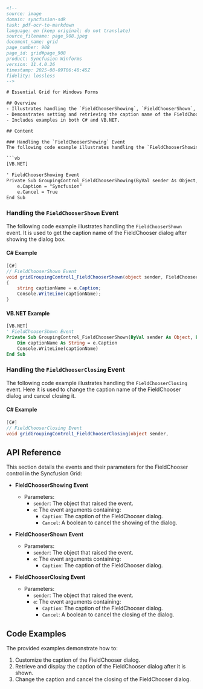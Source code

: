 ```html
<!-- 
source: image
domain: syncfusion-sdk
task: pdf-ocr-to-markdown
language: en (keep original; do not translate)
source_filename: page_908.jpeg
document_name: grid
page_number: 908
page_id: grid#page_908
product: Syncfusion Winforms
version: 11.4.0.26
timestamp: 2025-08-09T06:48:45Z
fidelity: lossless
-->

# Essential Grid for Windows Forms

## Overview
- Illustrates handling the `FieldChooserShowing`, `FieldChooserShown`, and `FieldChooserClosing` events in the Syncfusion Grid control.
- Demonstrates setting and retrieving the caption name of the FieldChooser dialog.
- Includes examples in both C# and VB.NET.

## Content

### Handling the `FieldChooserShowing` Event
The following code example illustrates handling the `FieldChooserShowing` event. It is used to set the caption name of the FieldChooser dialog and cancel showing the dialog box.

```vb
[VB.NET]

' FieldChooserShowing Event
Private Sub GroupingControl_FieldChooserShowing(ByVal sender As Object, ByVal e As Syncfusion.Windows.Forms.Grid.FieldChooserShowingEventArgs)
    e.Caption = "Syncfusion"
    e.Cancel = True
End Sub
```

### Handling the `FieldChooserShown` Event
The following code example illustrates handling the `FieldChooserShown` event. It is used to get the caption name of the FieldChooser dialog after showing the dialog box.

#### C# Example
```csharp
[C#]
// FieldChooserShown Event
void gridGroupingControl1_FieldChooserShown(object sender, FieldChooserShownEventArgs e)
{
	string captionName = e.Caption;
	Console.WriteLine(captionName);
}
```

#### VB.NET Example
```vb
[VB.NET]
' FieldChooserShown Event
Private Sub GroupingControl_FieldChooserShown(ByVal sender As Object, ByVal e As Syncfusion.Windows.Forms.Grid.FieldChooserShownEventArgs)
	Dim captionName As String = e.Caption
	Console.WriteLine(captionName)
End Sub
```

### Handling the `FieldChooserClosing` Event
The following code example illustrates handling the `FieldChooserClosing` event. Here it is used to change the caption name of the FieldChooser dialog and cancel closing it.

#### C# Example
```csharp
[C#]
// FieldChooserClosing Event
void gridGroupingControl1_FieldChooserClosing(object sender,
```

## API Reference

This section details the events and their parameters for the FieldChooser control in the Syncfusion Grid:

- **FieldChooserShowing Event**
  - Parameters:
    - `sender`: The object that raised the event.
    - `e`: The event arguments containing:
      - `Caption`: The caption of the FieldChooser dialog.
      - `Cancel`: A boolean to cancel the showing of the dialog.

- **FieldChooserShown Event**
  - Parameters:
    - `sender`: The object that raised the event.
    - `e`: The event arguments containing:
      - `Caption`: The caption of the FieldChooser dialog.

- **FieldChooserClosing Event**
  - Parameters:
    - `sender`: The object that raised the event.
    - `e`: The event arguments containing:
      - `Caption`: The caption of the FieldChooser dialog.
      - `Cancel`: A boolean to cancel the closing of the dialog.

## Code Examples

The provided examples demonstrate how to:
1. Customize the caption of the FieldChooser dialog.
2. Retrieve and display the caption of the FieldChooser dialog after it is shown.
3. Change the caption and cancel the closing of the FieldChooser dialog.

<!-- tags: [Syncfusion Winforms, Grid, FieldChooser, Events] keywords: [FieldChooserShowing, FieldChooserShown, FieldChooserClosing, Caption, C#, VB.NET] -->
```